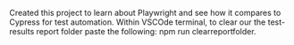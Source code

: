 Created this project to learn about Playwright and see how it compares to Cypress for test automation.
Within VSCOde terminal, to clear our the test-results report folder paste the following: npm run clearreportfolder.
